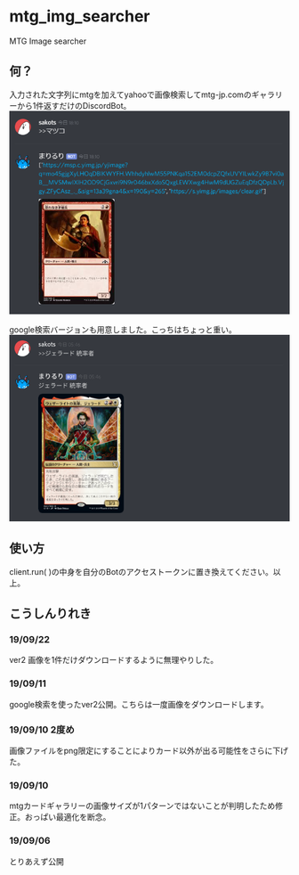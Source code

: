 # mtg_img_searcher
MTG Image searcher

## 何？
入力された文字列にmtgを加えてyahooで画像検索してmtg-jp.comのギャラリーから1件返すだけのDiscordBot。
![マツコ](https://github.com/sakots/mtg_img_searcher/blob/master/image.png "サンプル")

google検索バージョンも用意しました。こっちはちょっと重い。
![ジェラード](https://github.com/sakots/mtg_img_searcher/blob/master/image2.png "サンプル")

## 使い方
client.run( )の中身を自分のBotのアクセストークンに置き換えてください。以上。

## こうしんりれき

### 19/09/22
ver2 画像を1件だけダウンロードするように無理やりした。
### 19/09/11
google検索を使ったver2公開。こちらは一度画像をダウンロードします。
### 19/09/10 2度め
画像ファイルをpng限定にすることによりカード以外が出る可能性をさらに下げた。
### 19/09/10
mtgカードギャラリーの画像サイズが1パターンではないことが判明したため修正。おっぱい最適化を断念。
### 19/09/06
とりあえず公開